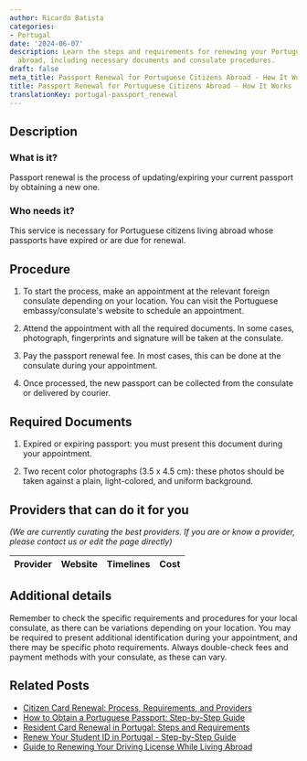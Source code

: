 ```yaml
---
author: Ricardo Batista
categories:
- Portugal
date: '2024-06-07'
description: Learn the steps and requirements for renewing your Portuguese passport
  abroad, including necessary documents and consulate procedures.
draft: false
meta_title: Passport Renewal for Portuguese Citizens Abroad - How It Works
title: Passport Renewal for Portuguese Citizens Abroad - How It Works
translationKey: portugal-passport_renewal
---
```


## Description
### What is it?
Passport renewal is the process of updating/expiring your current passport by obtaining a new one. 

### Who needs it?
This service is necessary for Portuguese citizens living abroad whose passports have expired or are due for renewal.

## Procedure

1. To start the process, make an appointment at the relevant foreign consulate depending on your location. You can visit the Portuguese embassy/consulate's website to schedule an appointment.

2. Attend the appointment with all the required documents. In some cases, photograph, fingerprints and signature will be taken at the consulate. 

3. Pay the passport renewal fee. In most cases, this can be done at the consulate during your appointment.

4. Once processed, the new passport can be collected from the consulate or delivered by courier. 

## Required Documents

1. Expired or expiring passport: you must present this document during your appointment. 

2. Two recent color photographs (3.5 x 4.5 cm): these photos should be taken against a plain, light-colored, and uniform background.

## Providers that can do it for you

_(We are currently curating the best providers. If you are or know a provider, please contact us or edit the page directly)_

| Provider        |     Website     |     Timelines    |       Cost      |
| --------------- | --------------- |  :-------------: | :-------------: |

## Additional details
Remember to check the specific requirements and procedures for your local consulate, as there can be variations depending on your location. You may be required to present additional identification during your appointment, and there may be specific photo requirements. Always double-check fees and payment methods with your consulate, as these can vary.


## Related Posts

- [Citizen Card Renewal: Process, Requirements, and Providers](https://tramitit.com/guides/portugal/renewal_of_citizen_card/)
- [How to Obtain a Portuguese Passport: Step-by-Step Guide](https://tramitit.com/guides/portugal/request_for_portuguese_passport/)
- [Resident Card Renewal in Portugal: Steps and Requirements](https://tramitit.com/guides/portugal/renewal_of_resident_card_for_foreign_citizens/)
- [Renew Your Student ID in Portugal - Step-by-Step Guide](https://tramitit.com/guides/portugal/renewal_of_student_card_for_foreigners/)
- [Guide to Renewing Your Driving License While Living Abroad](https://tramitit.com/guides/portugal/renewal_of_driving_license/)